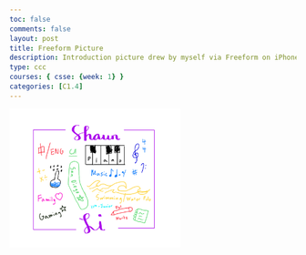 ```yaml
---
toc: false
comments: false
layout: post
title: Freeform Picture
description: Introduction picture drew by myself via Freeform on iPhone
type: ccc
courses: { csse: {week: 1} }
categories: [C1.4]
---
```



<img src="images/IMG_0111.jpg" width="300"/>